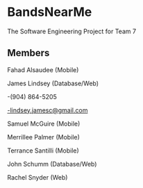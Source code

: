 # BandsNearMe

The Software Engineering Project for Team 7

Members
-----------------
Fahad Alsaudee (Mobile)

James Lindsey (Database/Web)

  -(904) 864-5205

  -lindsey.jamesc@gmail.com

Samuel McGuire (Mobile)

Merrillee Palmer (Mobile)

Terrance Santilli (Mobile)

John Schumm (Database/Web)

Rachel Snyder (Web)
